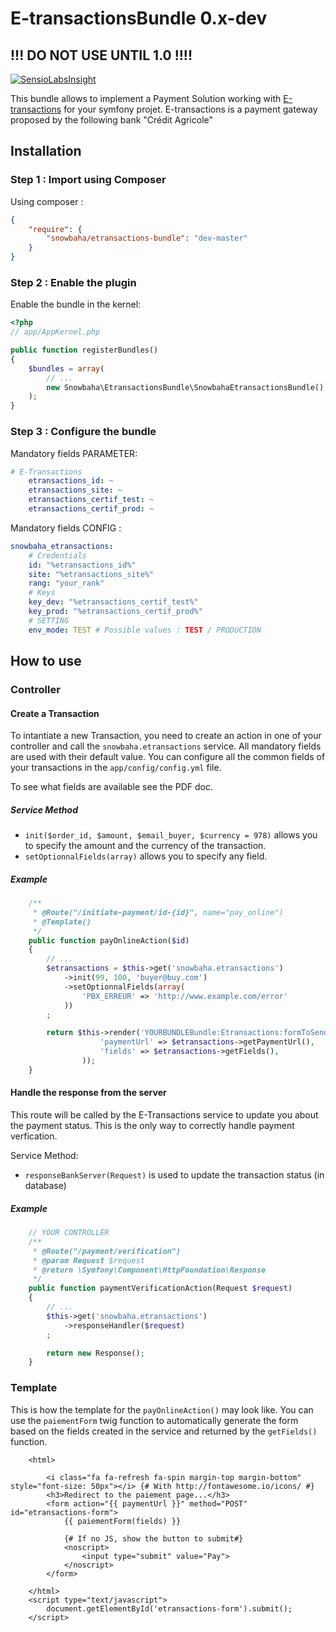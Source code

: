 # E-transactionsBundle 0.x-dev 

## !!! DO NOT USE UNTIL 1.0 !!!!

[![SensioLabsInsight](https://insight.sensiolabs.com/projects/480895ee-8a76-4bd6-a823-9e0a90f32576/big.png)](https://insight.sensiolabs.com/projects/480895ee-8a76-4bd6-a823-9e0a90f32576)

This bundle allows to implement a Payment Solution working with [E-transactions](https://www.e-transactions.fr) for your symfony projet.
E-transactions is a payment gateway proposed by the following bank "Crédit Agricole"

## Installation
### Step 1 : Import using Composer
Using composer :
```json
{
    "require": {
        "snowbaha/etransactions-bundle": "dev-master"
    }
}
```

### Step 2 : Enable the plugin
Enable the bundle in the kernel:
```php
<?php
// app/AppKernel.php

public function registerBundles()
{
    $bundles = array(
        // ...
        new Snowbaha\EtransactionsBundle\SnowbahaEtransactionsBundle(),
    );
}
```

### Step 3 : Configure the bundle
Mandatory fields PARAMETER:
```yaml
# E-Transactions
    etransactions_id: ~
    etransactions_site: ~
    etransactions_certif_test: ~
    etransactions_certif_prod: ~
```

Mandatory fields CONFIG :
```yaml
snowbaha_etransactions:
    # Credentials
    id: "%etransactions_id%"
    site: "%etransactions_site%"
    rang: "your_rank"
    # Keys
    key_dev: "%etransactions_certif_test%"
    key_prod: "%etransactions_certif_prod%"
    # SETTING
    env_mode: TEST # Possible values : TEST / PRODUCTION

```

## How to use
### Controller
#### Create a Transaction
To intantiate a new Transaction, you need to create an action in one of your controller and call the `snowbaha.etransactions` service. 
All mandatory fields are used with their default value. You can configure all the common fields of your transactions in the `app/config/config.yml` file.

To see what fields are available see the PDF doc.

##### Service Method
* `init($order_id, $amount, $email_buyer, $currency = 978)` allows you to specify the amount and the currency of the transaction.
* `setOptionnalFields(array)` allows you to specify any field.

##### Example
```php
    /**
     * @Route("/initiate-payment/id-{id}", name="pay_online")
     * @Template()
     */
    public function payOnlineAction($id)
    {
        // ...
        $etransactions = $this->get('snowbaha.etransactions')
            ->init(99, 100, 'buyer@buy.com')
            ->setOptionnalFields(array(
                'PBX_ERREUR' => 'http://www.example.com/error'
            ))
        ;

        return $this->render('YOURBUNDLEBundle:Etransactions:formToSend.html.twig', array(
                    'paymentUrl' => $etransactions->getPaymentUrl(),
                    'fields' => $etransactions->getFields(),
                ));
    }
```
#### Handle the response from the server
This route will be called by the E-Transactions service to update you about the payment status. This is the only way to correctly handle payment verfication.

Service Method:
* `responseBankServer(Request)` is used to update the transaction status (in database)

##### Example
```php
    // YOUR CONTROLLER
    /**
     * @Route("/payment/verification")
     * @param Request $request
     * @return \Symfony\Component\HttpFoundation\Response
     */
    public function paymentVerificationAction(Request $request)
    {
        // ...
        $this->get('snowbaha.etransactions')
            ->responseHandler($request)
        ;

        return new Response();
    }
```

### Template
This is how the template for the `payOnlineAction()` may look like. You can use the `paiementForm` twig function to automatically generate the form based on the fields created in the service and returned by the `getFields()` function.
```twig
    <html>

        <i class="fa fa-refresh fa-spin margin-top margin-bottom" style="font-size: 50px"></i> {# With http://fontawesome.io/icons/ #}
        <h3>Redirect to the paiement page...</h3>
        <form action="{{ paymentUrl }}" method="POST" id="etransactions-form">
            {{ paiementForm(fields) }}

            {# If no JS, show the button to submit#}
            <noscript>
                <input type="submit" value="Pay">
            </noscript>
        </form>
        
    </html>
    <script type="text/javascript">
        document.getElementById('etransactions-form').submit();
    </script>
```

